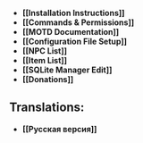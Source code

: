 * **[[Installation Instructions]]**
* **[[Commands & Permissions]]**
* **[[MOTD Documentation]]**
* **[[Configuration File Setup]]**
* **[[NPC List]]**
* **[[Item List]]**
* **[[SQLite Manager Edit]]**
* **[[Donations]]**

## Translations:
* **[[Русская версия]]**
